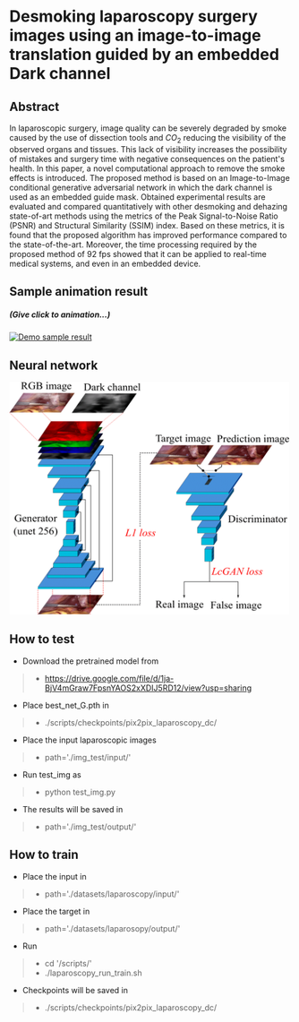 # Desmoking laparoscopy surgery images using an image-to-image translation guided by an embedded Dark channel


## Abstract

In laparoscopic surgery, image quality can be severely degraded by smoke caused by the use of dissection tools and $CO_2$ reducing the visibility of the observed organs and tissues. This lack of visibility increases the possibility of mistakes and surgery time with negative consequences on the patient's health. In this paper, a novel computational approach to remove the smoke effects is introduced. The proposed method is based on an Image-to-Image conditional generative adversarial network in which the dark channel is used as an embedded guide mask. Obtained experimental results are evaluated and compared quantitatively with other desmoking and dehazing state-of-art methods using the metrics of the Peak Signal-to-Noise Ratio (PSNR) and Structural Similarity (SSIM) index. Based on these metrics, it is found that the proposed algorithm has improved performance compared to the state-of-the-art.
Moreover, the time processing required by the proposed method of 92 fps showed that it can be applied to real-time medical systems, and even in an embedded device.


## Sample animation result 
##### (Give click to animation...)

[![Demo sample result](lap.gif)](https://youtu.be/Gw8OZNDdicE)



## Neural network

<img src="GAN3-1.png" alt="Neural network" width="500"/>

## How to test

* Download the pretrained model from

> - https://drive.google.com/file/d/1ja-BjV4mGraw7FpsnYAOS2xXDIJ5RD12/view?usp=sharing

* Place best_net_G.pth in
> - ./scripts/checkpoints/pix2pix_laparoscopy_dc/

* Place the input laparoscopic images

> - path='./img_test/input/'

* Run test_img as

> - python test_img.py

* The results will be saved in

> - path='./img_test/output/'


## How to train

* Place the input in
> - path='./datasets/laparoscopy/input/'
* Place the target in
> - path='./datasets/laparosopy/output/'
* Run
> - cd '/scripts/'
> - ./laparoscopy_run_train.sh

* Checkpoints will be saved in
> - ./scripts/checkpoints/pix2pix_laparoscopy_dc/


